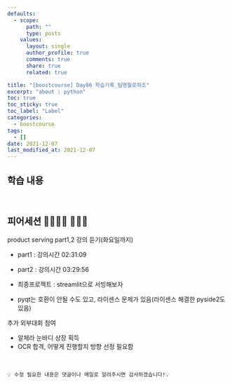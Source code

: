```yaml
---
defaults:
  - scope:
      path: ""
      type: posts
    values:
      layout: single
      author_profile: true
      comments: true
      share: true
      related: true

title: "[boostcourse] Day86 학습기록_팀명뭘로하조"
excerpt: "about : python"
toc: true
toc_sticky: true
toc_label: "Label"
categories:
  - boostcourse
tags:
  - []
date: 2021-12-07
last_modified_at: 2021-12-07
---
```


## 학습 내용



<br>

## 피어세션 👨‍👨‍👦‍👦 👨‍👨‍👦

product serving part1,2 강의 듣기(화요일까지)
  - part1 : 강의시간 02:31:09
  - part2 : 강의시간 03:29:56


- 최종프로젝트 : streamlit으로 서빙해보자
- pyqt는 호환이 안될 수도 있고, 라이센스 문제가 있음(라이센스 해결한 pyside2도 있음)

추가 외부대회 참여
  - 알체라 눈바디 상장 획득
  - OCR 합격, 어떻게 진행할지 방향 선정 필요함

<br>

```
💡 수정 필요한 내용은 댓글이나 메일로 알려주시면 감사하겠습니다!💡 
```
